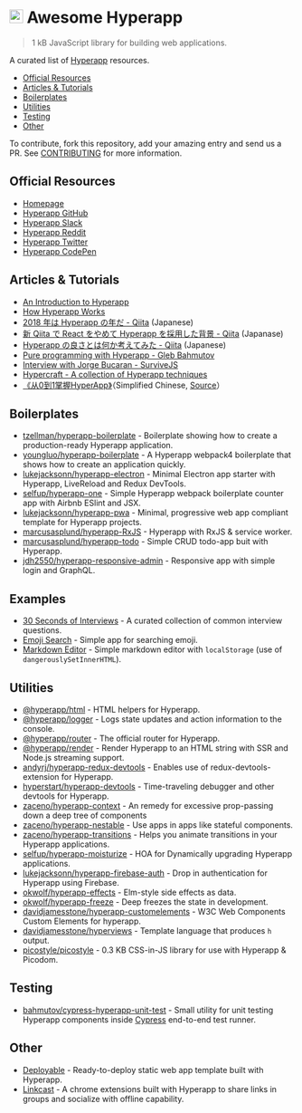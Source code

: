 # <img height=24 src=https://cdn.rawgit.com/JorgeBucaran/f53d2c00bafcf36e84ffd862f0dc2950/raw/882f20c970ff7d61aa04d44b92fc3530fa758bc0/Hyperapp.svg> Awesome Hyperapp

> 1 kB JavaScript library for building web applications.

A curated list of [Hyperapp](https://github.com/hyperapp/hyperapp) resources.

<!-- TOC -->

* [Official Resources](#official-resources)
* [Articles & Tutorials](#articles--tutorials)
* [Boilerplates](#boilerplates)
* [Utilities](#utilities)
* [Testing](#testing)
* [Other](#other)

<!-- /TOC -->

To contribute, fork this repository, add your amazing entry and send us a PR. See [CONTRIBUTING](/CONTRIBUTING.md) for more information.

## Official Resources

* [Homepage](https://hyperapp.js.org)
* [Hyperapp GitHub](https://github.com/hyperapp/hyperapp/tree/master/docs)
* [Hyperapp Slack](https://hyperappjs.herokuapp.com/)
* [Hyperapp Reddit](https://www.reddit.com/r/hyperapp/)
* [Hyperapp Twitter](https://twitter.com/hyperappjs)
* [Hyperapp CodePen](https://codepen.io/hyperapp/)

## Articles & Tutorials

* [An Introduction to Hyperapp](https://www.sitepoint.com/hyperapp-1-kb-javascript-library/)
* [How Hyperapp Works](https://gist.github.com/JorgeBucaran/8dc33b7947f3193eb2ea3d5700e27036)
* [2018 年は Hyperapp の年だ - Qiita](https://qiita.com/JorgeBucaran/items/c48446babe0627e25ee6) (Japanese)
* [新 Qiita で React をやめて Hyperapp を採用した背景 - Qiita](https://qiita.com/yuku_t/items/2839e57a1933507f36b4) (Japanase)
* [Hyperapp の良さとは何か考えてみた - Qiita](https://qiita.com/ababup1192/items/0dd5c70bee5feaf5dea3) (Japanese)
* [Pure programming with Hyperapp - Gleb Bahmutov](https://glebbahmutov.com/blog/pure-programming-with-hyper-app)
* [Interview with Jorge Bucaran - SurviveJS](https://survivejs.com/blog/hyperapp-interview)
* [Hypercraft - A collection of Hyperapp techniques](https://zaceno.github.io/hypercraft/)
* [《从0到1掌握HyperApp》](https://hyperapp.js.cool/)（Simplified Chinese, [Source](https://github.com/willin/hyperapp.js.cool)）

## Boilerplates

* [tzellman/hyperapp-boilerplate](https://github.com/tzellman/hyperapp-boilerplate) - Boilerplate showing how to create a production-ready Hyperapp application.
* [youngluo/hyperapp-boilerplate](https://github.com/youngluo/hyperapp-boilerplate) - A Hyperapp webpack4 boilerplate that shows how to create an application quickly.
* [lukejacksonn/hyperapp-electron](https://github.com/lukejacksonn/hyperapp-electron) - Minimal Electron app starter with Hyperapp, LiveReload and Redux DevTools.
* [selfup/hyperapp-one](https://github.com/selfup/hyperapp-one) - Simple Hyperapp webpack boilerplate counter app with Airbnb ESlint and JSX.
* [lukejacksonn/hyperapp-pwa](https://github.com/lukejacksonn/hyperapp-pwa) - Minimal, progressive web app compliant template for Hyperapp projects.
* [marcusasplund/hyperapp-RxJS](https://github.com/marcusasplund/hyperapp-RxJS) - Hyperapp with RxJS & service worker.
* [marcusasplund/hyperapp-todo](https://github.com/marcusasplund/hyperapp-todo-simple) - Simple CRUD todo-app buit with Hyperapp.
* [jdh2550/hyperapp-responsive-admin](https://github.com/jdh2550/hyperapp-responsive-admin) - Responsive app with simple login and GraphQL.


## Examples

* [30 Seconds of Interviews](https://github.com/fejes713/30-seconds-of-interviews) - A curated collection of common interview questions.
* [Emoji Search](https://codepen.io/ismamz/pen/ppGMWM) - Simple app for searching emoji.
* [Markdown Editor](https://codepen.io/ismamz/pen/wpNvmy) - Simple markdown editor with `localStorage` (use of `dangerouslySetInnerHTML`).

## Utilities

* [@hyperapp/html](https://github.com/hyperapp/html) - HTML helpers for Hyperapp.
* [@hyperapp/logger](https://github.com/hyperapp/logger) - Logs state updates and action information to the console.
* [@hyperapp/router](https://github.com/hyperapp/router) - The official router for Hyperapp.
* [@hyperapp/render](https://github.com/hyperapp/render) - Render Hyperapp to an HTML string with SSR and Node.js streaming support.
* [andyrj/hyperapp-redux-devtools](https://github.com/andyrj/hyperapp-redux-devtools) - Enables use of redux-devtools-extension for Hyperapp.
* [hyperstart/hyperapp-devtools](https://github.com/hyperstart/hyperapp-devtools) - Time-traveling debugger and other devtools for Hyperapp.
* [zaceno/hyperapp-context](https://github.com/zaceno/hyperapp-context) - An remedy for excessive prop-passing down a deep tree of components
* [zaceno/hyperapp-nestable](https://github.com/zaceno/hyperapp-nestable) - Use apps in apps like stateful components.
* [zaceno/hyperapp-transitions](https://github.com/zaceno/hyperapp-transitions) - Helps you animate transitions in your Hyperapp applications.
* [selfup/hyperapp-moisturize](https://github.com/selfup/hyperapp-moisturize) - HOA for Dynamically upgrading Hyperapp applications.
* [lukejacksonn/hyperapp-firebase-auth](https://github.com/lukejacksonn/hyperapp-firebase-auth) - Drop in authentication for Hyperapp using Firebase.
* [okwolf/hyperapp-effects](https://github.com/okwolf/hyperapp-effects) - Elm-style side effects as data.
* [okwolf/hyperapp-freeze](https://github.com/okwolf/hyperapp-freeze) - Deep freezes the state in development.
* [davidjamesstone/hyperapp-customelements](https://github.com/davidjamesstone/hyperapp-customelements) - W3C Web Components Custom Elements for hyperapp.
* [davidjamesstone/hyperviews](https://github.com/davidjamesstone/hyperviews) - Template language that produces `h` output.
* [picostyle/picostyle](https://github.com/picostyle/picostyle) - 0.3 KB CSS-in-JS library for use with Hyperapp & Picodom.

## Testing

* [bahmutov/cypress-hyperapp-unit-test](https://github.com/bahmutov/cypress-hyperapp-unit-test) - Small utility for unit testing Hyperapp components inside [Cypress](https://github.com/cypress-io/cypress) end-to-end test runner.

## Other

* [Deployable](https://github.com/lukejacksonn/deployable) - Ready-to-deploy static web app template built with Hyperapp.
* [Linkcast](https://github.com/ajaxtown/linkcast) - A chrome extensions built with Hyperapp to share links in groups and socialize with offline capability.
